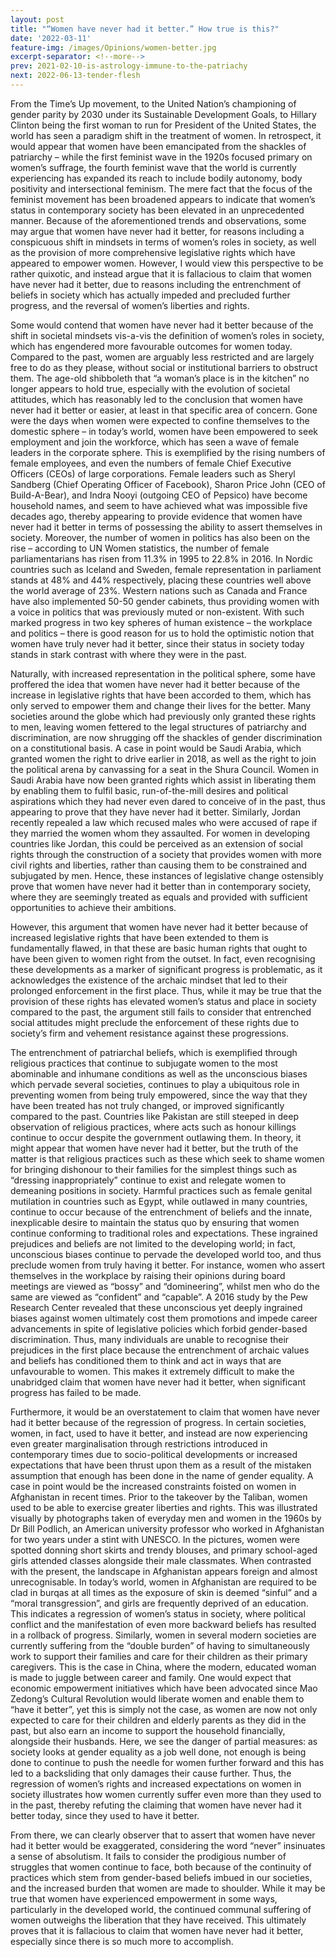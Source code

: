 ```yaml
---
layout: post
title: "“Women have never had it better.” How true is this?"
date: '2022-03-11'
feature-img: /images/Opinions/women-better.jpg
excerpt-separator: <!--more-->
prev: 2021-02-10-is-astrology-immune-to-the-patriachy
next: 2022-06-13-tender-flesh
---
```

From the Time’s Up movement, to the United Nation’s championing of gender parity by 2030 under its Sustainable Development Goals, to Hillary Clinton being the first woman to run for President of the United States, the world has seen a paradigm shift in the treatment of women. In retrospect, it would appear that women have been emancipated from the shackles of patriarchy – while the first feminist wave in the 1920s focused primary on women’s suffrage, the fourth feminist wave that the world is currently experiencing has expanded its reach to include bodily autonomy, body positivity and intersectional feminism. The mere fact that the focus of the feminist movement has been broadened appears to indicate that women’s status in contemporary society has been elevated in an unprecedented manner. Because of the aforementioned trends and observations, some may argue that women have never had it better, for reasons including a conspicuous shift in mindsets in terms of women’s roles in society, as well as the provision of more comprehensive legislative rights which have appeared to empower women. However, I would view this perspective to be rather quixotic, and instead argue that it is fallacious to claim that women have never had it better, due to reasons including the entrenchment of beliefs in society which has actually impeded and precluded further progress, and the reversal of women’s liberties and rights.

Some would contend that women have never had it better because of the shift in societal mindsets vis-a-vis the definition of women’s roles in society, which has engendered more favourable outcomes for women today. Compared to the past, women are arguably less restricted and are largely free to do as they please, without social or institutional barriers to obstruct them. The age-old shibboleth that “a woman’s place is in the kitchen” no longer appears to hold true, especially with the evolution of societal attitudes, which has reasonably led to the conclusion that women have never had it better or easier, at least in that specific area of concern. Gone were the days when women were expected to confine themselves to the domestic sphere – in today’s world, women have been empowered to seek employment and join the workforce, which has seen a wave of female leaders in the corporate sphere. This is exemplified by the rising numbers of female employees, and even the numbers of female Chief Executive Officers (CEOs) of large corporations. Female leaders such as Sheryl Sandberg (Chief Operating Officer of Facebook), Sharon Price John (CEO of Build-A-Bear), and Indra Nooyi (outgoing CEO of Pepsico) have become household names, and seem to have achieved what was impossible five decades ago, thereby appearing to provide evidence that women have never had it better in terms of possessing the ability to assert themselves in society. Moreover, the number of women in politics has also been on the rise – according to UN Women statistics, the number of female parliamentarians has risen from 11.3% in 1995 to 22.8% in 2016. In Nordic countries such as Iceland and Sweden, female representation in parliament stands at 48% and 44% respectively, placing these countries well above the world average of 23%. Western nations such as Canada and France have also implemented 50-50 gender cabinets, thus providing women with a voice in politics that was previously muted or non-existent. With such marked progress in two key spheres of human existence – the workplace and politics – there is good reason for us to hold the optimistic notion that women have truly never had it better, since their status in society today stands in stark contrast with where they were in the past.

Naturally, with increased representation in the political sphere, some have proffered the idea that women have never had it better because of the increase in legislative rights that have been accorded to them, which has only served to empower them and change their lives for the better. Many societies around the globe which had previously only granted these rights to men, leaving women fettered to the legal structures of patriarchy and discrimination, are now shrugging off the shackles of gender discrimination on a constitutional basis. A case in point would be Saudi Arabia, which granted women the right to drive earlier in 2018, as well as the right to join the political arena by canvassing for a seat in the Shura Council. Women in Saudi Arabia have now been granted rights which assist in liberating them by enabling them to fulfil basic, run-of-the-mill desires and political aspirations which they had never even dared to conceive of in the past, thus appearing to prove that they have never had it better. Similarly, Jordan recently repealed a law which recused males who were accused of rape if they married the women whom they assaulted. For women in developing countries like Jordan, this could be perceived as an extension of social rights through the construction of a society that provides women with more civil rights and liberties, rather than causing them to be constrained and subjugated by men. Hence, these instances of legislative change ostensibly prove that women have never had it better than in contemporary society, where they are seemingly treated as equals and provided with sufficient opportunities to achieve their ambitions.

However, this argument that women have never had it better because of increased legislative rights that have been extended to them is fundamentally flawed, in that these are basic human rights that ought to have been given to women right from the outset. In fact, even recognising these developments as a marker of significant progress is problematic, as it acknowledges the existence of the archaic mindset that led to their prolonged enforcement in the first place. Thus, while it may be true that the provision of these rights has elevated women’s status and place in society compared to the past, the argument still fails to consider that entrenched social attitudes might preclude the enforcement of these rights due to society’s firm and vehement resistance against these progressions.

The entrenchment of patriarchal beliefs, which is exemplified through religious practices that continue to subjugate women to the most abominable and inhumane conditions as well as the unconscious biases which pervade several societies, continues to play a ubiquitous role in preventing women from being truly empowered, since the way that they have been treated has not truly changed, or improved significantly compared to the past. Countries like Pakistan are still steeped in deep observation of religious practices, where acts such as honour killings continue to occur despite the government outlawing them. In theory, it might appear that women have never had it better, but the truth of the matter is that religious practices such as these which seek to shame women for bringing dishonour to their families for the simplest things such as “dressing inappropriately” continue to exist and relegate women to demeaning positions in society. Harmful practices such as female genital mutilation in countries such as Egypt, while outlawed in many countries, continue to occur because of the entrenchment of beliefs and the innate, inexplicable desire to maintain the status quo by ensuring that women continue conforming to traditional roles and expectations. These ingrained prejudices and beliefs are not limited to the developing world; in fact, unconscious biases continue to pervade the developed world too, and thus preclude women from truly having it better. For instance, women who assert themselves in the workplace by raising their opinions during board meetings are viewed as “bossy” and “domineering”, whilst men who do the same are viewed as “confident” and “capable”. A 2016 study by the Pew Research Center revealed that these unconscious yet deeply ingrained biases against women ultimately cost them promotions and impede career advancements in spite of legislative policies which forbid gender-based discrimination. Thus, many individuals are unable to recognise their prejudices in the first place because the entrenchment of archaic values and beliefs has conditioned them to think and act in ways that are unfavourable to women. This makes it extremely difficult to make the unabridged claim that women have never had it better, when significant progress has failed to be made.

Furthermore, it would be an overstatement to claim that women have never had it better because of the regression of progress. In certain societies, women, in fact, used to have it better, and instead are now experiencing even greater marginalisation through restrictions introduced in contemporary times due to socio-political developments or increased expectations that have been thrust upon them as a result of the mistaken assumption that enough has been done in the name of gender equality. A case in point would be the increased constraints foisted on women in Afghanistan in recent times. Prior to the takeover by the Taliban, women used to be able to exercise greater liberties and rights. This was illustrated visually by photographs taken of everyday men and women in the 1960s by Dr Bill Podlich, an American university professor who worked in Afghanistan for two years under a stint with UNESCO. In the pictures, women were spotted donning short skirts and trendy blouses, and primary school-aged girls attended classes alongside their male classmates. When contrasted with the present, the landscape in Afghanistan appears foreign and almost unrecognisable. In today’s world, women in Afghanistan are required to be clad in burqas at all times as the exposure of skin is deemed “sinful” and a “moral transgression”, and girls are frequently deprived of an education. This indicates a regression of women’s status in society, where political conflict and the manifestation of even more backward beliefs has resulted in a rollback of progress. Similarly, women in several modern societies are currently suffering from the “double burden” of having to simultaneously work to support their families and care for their children as their primary caregivers. This is the case in China, where the modern, educated woman is made to juggle between career and family. One would expect that economic empowerment initiatives which have been advocated since Mao Zedong’s Cultural Revolution would liberate women and enable them to “have it better”, yet this is simply not the case, as women are now not only expected to care for their children and elderly parents as they did in the past, but also earn an income to support the household financially, alongside their husbands. Here, we see the danger of partial measures: as society looks at gender equality as a job well done, not enough is being done to continue to push the needle for women further forward and this has led to a backsliding that only damages their cause further. Thus, the regression of women’s rights and increased expectations on women in society illustrates how women currently suffer even more than they used to in the past, thereby refuting the claiming that women have never had it better today, since they used to have it better.

From there, we can clearly observer that to assert that women have never had it better would be exaggerated, considering the word “never” insinuates a sense of absolutism. It fails to consider the prodigious number of struggles that women continue to face, both because of the continuity of practices which stem from gender-based beliefs imbued in our societies, and the increased burden that women are made to shoulder. While it may be true that women have experienced empowerment in some ways, particularly in the developed world, the continued communal suffering of women outweighs the liberation that they have received. This ultimately proves that it is fallacious to claim that women have never had it better, especially since there is so much more to accomplish.